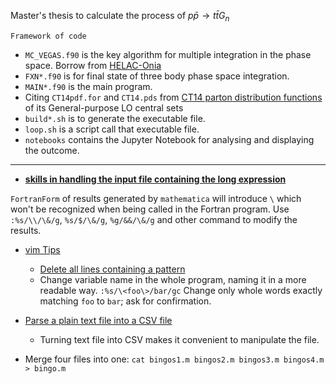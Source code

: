 Master's thesis to calculate the process of $p\bar{p}\rightarrow t\bar{t}G_n$

`Framework of code`

* `MC_VEGAS.f90` is the key algorithm for multiple integration in the phase space. Borrow from [HELAC-Onia](https://archive.org/details/arxiv-1212.5293)
* `FXN*.f90` is for final state of three body phase space integration.
* `MAIN*.f90` is the main program.
* Citing `CT14pdf.for` and `CT14.pds` from [CT14 parton distribution functions](http://hep.pa.msu.edu/cteq/public/index.html) of its General-purpose LO central sets  
* `build*.sh` is to generate the executable file.
* `loop.sh` is a script call that executable file.
* `notebooks` contains the Jupyter Notebook for  analysing and displaying the outcome.
---
* [**skills in handling the input file containing the long expression**](https://github.com/ComplicatedPhenomenon/Fortran_Takeoff/issues/2#issuecomment-303884938)

`FortranForm` of results generated by `mathematica`  will introduce `\` which won't be recognized when being called in the Fortran program. Use `:%s/\\/\&/g`, `%s/$/\&/g`, `%g/&&/\&/g` and other command to modify the results.
* [vim Tips](http://vim.wikia.com/wiki/Ranges)
  * [Delete all lines containing a pattern ](http://vim.wikia.com/wiki/Delete_all_lines_containing_a_pattern)
  * Change variable name in the whole program, naming it in a more readable way. `:%s/\<foo\>/bar/gc` Change only whole words exactly matching `foo` to `bar`; ask for confirmation.

* [Parse a plain text file into a CSV file](https://stackoverflow.com/questions/16248513/parse-a-plain-text-file-into-a-csv-file-using-python)
  * Turning text file into CSV makes it convenient to manipulate the file.
* Merge four files into one: `cat bingos1.m bingos2.m bingos3.m bingos4.m > bingo.m`

